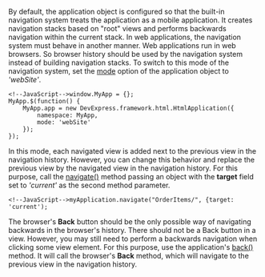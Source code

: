 By default, the application object is configured so that the built-in navigation system treats the application as a mobile application. It creates navigation stacks based on "root" views and performs backwards navigation within the current stack. In web applications, the navigation system must behave in another manner. Web applications run in web browsers. So browser history should be used by the navigation system instead of building navigation stacks. To switch to this mode of the navigation system, set the [mode](/api-reference/40%20SPA%20Framework/HtmlApplication/1%20Configuration/mode.md '/Documentation/ApiReference/SPA_Framework/HtmlApplication/Configuration/#mode') option of the application object to *'webSite'*. 

	<!--JavaScript-->window.MyApp = {};
	MyApp.$(function() {
    	MyApp.app = new DevExpress.framework.html.HtmlApplication({
			namespace: MyApp,
			mode: 'webSite'
		});
    });

In this mode, each navigated view is added next to the previous view in the navigation history. However, you can change this behavior and replace the previous view by the navigated view in the navigation history. For this purpose, call the [navigate()](/api-reference/40%20SPA%20Framework/HtmlApplication/3%20Methods/navigate(uri_options).md '/Documentation/ApiReference/SPA_Framework/HtmlApplication/Methods/#navigateuri_options') method passing an object with the **target** field set to *'current'* as the second method parameter.

	<!--JavaScript-->myApplication.navigate("OrderItems/", {target: 'current');

The browser's **Back** button should be the only possible way of navigating backwards in the browser's history. There should not be a Back button in a view. However, you may still need to perform a backwards navigation when clicking some view element. For this purpose, use the application's [back()](/api-reference/40%20SPA%20Framework/HtmlApplication/3%20Methods/back().md '/Documentation/ApiReference/SPA_Framework/HtmlApplication/Methods/#back') method. It will call the browser's **Back** method, which will navigate to the previous view in the navigation history.

